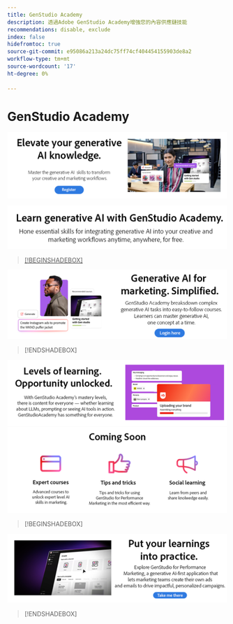 ```yaml
---
title: GenStudio Academy
description: 透過Adobe GenStudio Academy增強您的內容供應鏈技能
recommendations: disable, exclude
index: false
hidefromtoc: true
source-git-commit: e95086a213a24dc75ff74cf404454155903de8a2
workflow-type: tm+mt
source-wordcount: '17'
ht-degree: 0%

---
```


# GenStudio Academy

<a href="https://learningmanager.adobe.com/accountiplogin?ipId=16970&amp;accesskey=c4988oojirhb5"><img src="../assets/elevate-your-generative-ai.png">

<img src="../assets/learn-generative-ai-with-genstudio.png">

>[!BEGINSHADEBOX]

<a href="https://genstudioacademy.adobelearningmanager.com/"><img src="../assets/generative-ai-for-marketing-simplified.png"></a>

>[!ENDSHADEBOX]

<img src="../assets/levels-of-learning.png">

<img src="../assets/coming-soon.png">


>[!BEGINSHADEBOX]

<a href="https://business.adobe.com/products/genstudio-for-performance-marketing.html"><img src="../assets/put-your-learnings-into-practice.png"></a>

>[!ENDSHADEBOX]
